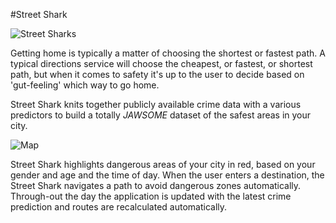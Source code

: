#Street Shark

![Street Sharks](http://orig02.deviantart.net/01f3/f/2013/194/b/e/street_sharks_by_darkcorvus07-d6dbcc1.jpg "Street Sharks")

Getting home is typically a matter of choosing the shortest or fastest path. A typical directions service will choose the cheapest, or fastest, or shortest path, but when it comes to safety it's up to the user to decide based on 'gut-feeling' which way to go home.

Street Shark knits together publicly available crime data with a various predictors to build a totally *JAWSOME* dataset of the safest areas in your city.

![Map](https://i.imgur.com/VANdviO.png "Map")

Street Shark highlights dangerous areas of your city in red, based on your gender and age and the time of day. When the user enters a destination, the Street Shark navigates a path to avoid dangerous zones automatically. Through-out the day the application is updated with the latest crime prediction and routes are recalculated automatically. 
